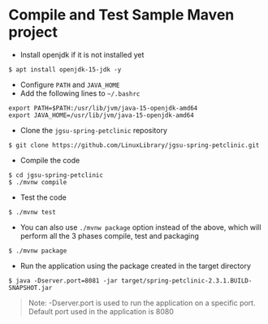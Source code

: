 # Compile and Test Sample Maven project

- Install openjdk if it is not installed yet

```
$ apt install openjdk-15-jdk -y
```

- Configure `PATH` and `JAVA_HOME`
- Add the following lines to `~/.bashrc`

```
export PATH=$PATH:/usr/lib/jvm/java-15-openjdk-amd64
export JAVA_HOME=/usr/lib/jvm/java-15-openjdk-amd64
```

- Clone the `jgsu-spring-petclinic` repository

```
$ git clone https://github.com/LinuxLibrary/jgsu-spring-petclinic.git
```

- Compile the code

```
$ cd jgsu-spring-petclinic
$ ./mvnw compile
```

- Test the code

```
$ ./mvnw test
```

- You can also use `./mvnw package` option instead of the above, which will perform all the 3 phases compile, test and packaging

```
$ ./mvnw package
```

- Run the application using the package created in the target directory

```
$ java -Dserver.port=8081 -jar target/spring-petclinic-2.3.1.BUILD-SNAPSHOT.jar
```

> Note: -Dserver.port is used to run the application on a specific port. Default port used in the application is 8080

